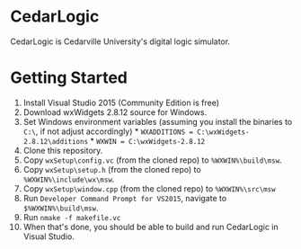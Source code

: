 # CedarLogic
CedarLogic is Cedarville University's digital logic simulator.

# Getting Started
  1. Install Visual Studio 2015 (Community Edition is free)
  2. Download wxWidgets 2.8.12 source for Windows.
  3. Set Windows environment variables (assuming you install the binaries to `C:\`, if not adjust accordingly)
    * `WXADDITIONS = C:\wxWidgets-2.8.12\additions`
    * `WXWIN = C:\wxWidgets-2.8.12`
  4. Clone this repository.
  5. Copy `wxSetup\config.vc` (from the cloned repo) to `%WXWIN%\build\msw`.
  6. Copy `wxSetup\setup.h` (from the cloned repo) to `%WXWIN%\include\wx\msw`.
  7. Copy `wxSetup\window.cpp` (from the cloned repo) to `%WXWIN%\src\msw`
  8. Run `Developer Command Prompt for VS2015`, navigate to `$%WXWIN%\build\msw`.
  9. Run `nmake -f makefile.vc`
 10. When that's done, you should be able to build and run CedarLogic in Visual Studio.
